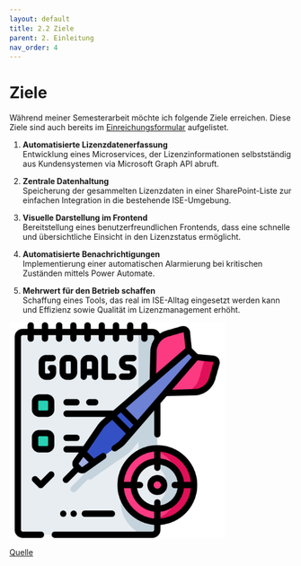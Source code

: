 ```yaml
---
layout: default
title: 2.2 Ziele
parent: 2. Einleitung
nav_order: 4
---
```

# Ziele

Während meiner Semesterarbeit möchte ich folgende Ziele erreichen. 
Diese Ziele sind auch bereits im [Einreichungsformular](../../ressources/docs/ITCNE24_Semesterarbeit_3_Einreichungsformular_Miguel_Schneider.pdf) aufgelistet. 

1. **Automatisierte Lizenzdatenerfassung** <br>
   Entwicklung eines Microservices, der Lizenzinformationen selbstständig aus Kundensystemen via Microsoft Graph API abruft.
 
2. **Zentrale Datenhaltung** <br>
   Speicherung der gesammelten Lizenzdaten in einer SharePoint-Liste zur einfachen Integration in die bestehende ISE-Umgebung. 
   
3. **Visuelle Darstellung im Frontend**<br>
   Bereitstellung eines benutzerfreundlichen Frontends, dass eine schnelle und übersichtliche Einsicht in den Lizenzstatus ermöglicht. 
   
4. **Automatisierte Benachrichtigungen**<br>
   Implementierung einer automatischen Alarmierung bei kritischen Zuständen mittels Power Automate. 
   
5. **Mehrwert für den Betrieb schaffen**<br>
   Schaffung eines Tools, das real im ISE-Alltag eingesetzt werden kann und Effizienz sowie Qualität im Lizenzmanagement erhöht.	   


![Ziele](../../ressources/images/goal.png)


[Quelle](../Quellverzeichnis/index.md#ziele)


